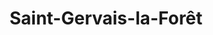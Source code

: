 ---
title: Saint-Gervais-la-Forêt
url: /saint-gervais-la-foret/
latitude: 47.565
longitude: 1.373
---